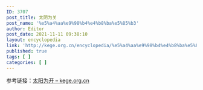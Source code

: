 ```yaml
---
ID: 3707
post_title: 太阴为关
post_name: '%e5%a4%aa%e9%98%b4%e4%b8%ba%e5%85%b3'
author: Editor
post_date: 2021-11-11 09:38:10
layout: encyclopedia
link: 'http://kege.org.cn/encyclopedia/%e5%a4%aa%e9%98%b4%e4%b8%ba%e5%85%b3'
published: true
tags: [ ]
categories: [ ]
---
```

参考链接：<a href="http://kege.org.cn/encyclopedia/%e5%a4%aa%e9%98%b3%e4%b8%ba%e5%bc%80">太阳为开 – kege.org.cn</a>